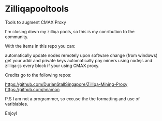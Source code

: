 # Zilliqapooltools
Tools to augment CMAX Proxy

I'm closing down my zilliqa pools, so this is my conribution to the community.

With the items in this repo you can:

automatically update nodes remotely upon software change (from windows)
get your addr and private keys
automatically pay miners using nodejs and zilliqa-js every block if your using CMAX proxy.

Credits go to the following repos:

https://github.com/DurianStallSingapore/Zilliqa-Mining-Proxy
https://github.com/nnamon

P.S I am not a programmer, so excuse the the formatting and use of varibiables.

Enjoy!




